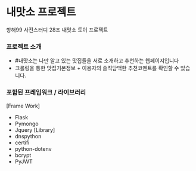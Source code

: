 # 내맛소 프로젝트
항해99 사전스터디 28조 내맛소 토이 프로젝트

### 프로젝트 소개
 * #내맛소는 나만 알고 있는 맛집들을 서로 소개하고 추천하는 웹페이지입니다
 * 크롤링을 통한 맛집기본정보 + 이용자의 솔직담백한 추천코멘트를 확인할 수 있습니다.
 
### 포함된 프레임워크 / 라이브러리
 [Frame Work]
  * Flask
  * Pymongo
  * Jquery
 [Library]
  * dnspython
  * certifi
  * python-dotenv
  * bcrypt
  * PyJWT
